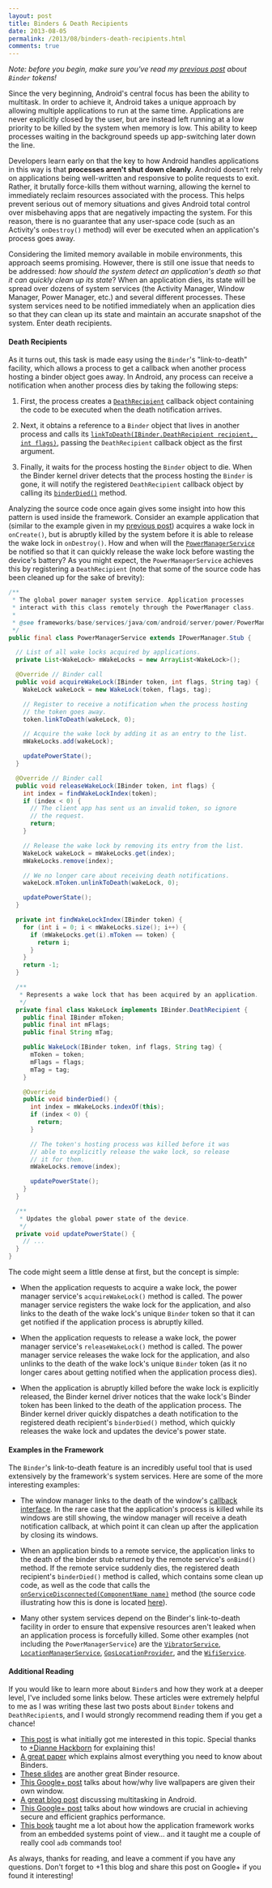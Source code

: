 ```yaml
---
layout: post
title: Binders & Death Recipients
date: 2013-08-05
permalink: /2013/08/binders-death-recipients.html
comments: true
---
```


<i>Note: before you begin, make sure you've read my
<a href="http://www.androiddesignpatterns.com/2013/07/binders-window-tokens.html">previous post</a>
about `Binder` tokens!</i>

Since the very beginning, Android's central focus has been the ability to multitask. In order to achieve it,
Android takes a unique approach by allowing multiple applications to run at the same time. Applications are
never explicitly closed by the user, but are instead left running at a low priority to be killed by the system
when memory is low. This ability to keep processes waiting in the background speeds up app-switching later
down the line.

Developers learn early on that the key to how Android handles applications in this way is that <b>processes
aren't shut down cleanly</b>. Android doesn't rely on applications being well-written and responsive to
polite requests to exit. Rather, it brutally force-kills them without warning, allowing the kernel to
immediately reclaim resources associated with the process. This helps prevent serious out of memory situations
and gives Android total control over misbehaving apps that are negatively impacting the system. For this reason,
there is no guarantee that any user-space code (such as an Activity's `onDestroy()` method) will
ever be executed when an application's process goes away.

<!--more-->

Considering the limited memory available in mobile environments, this approach seems promising. However, there
is still one issue that needs to be addressed: <i>how should the system detect an application's death so that
it can quickly clean up its state</i>? When an application dies, its state will be spread over dozens of system
services (the Activity Manager, Window Manager, Power Manager, etc.) and several different processes. These
system services need to be notified immediately when an application dies so that they can clean up its state
and maintain an accurate snapshot of the system. Enter death recipients.

#### Death Recipients

As it turns out, this task is made easy using the `Binder`'s "link-to-death" facility, which allows a process to get a callback when another process hosting a binder object goes away. In Android, any process can receive a notification when another process dies by taking the following steps:

  1. First, the process creates a <a href="http://developer.android.com/reference/android/os/IBinder.DeathRecipient.html">`DeathRecipient`</a> 
     callback object containing the code to be executed when the death notification arrives.

  2. Next, it obtains a reference to a `Binder` object that lives in another process and calls its 
     <a href="http://developer.android.com/reference/android/os/Binder.html#linkToDeath(android.os.IBinder.DeathRecipient, int)">`linkToDeath(IBinder.DeathRecipient recipient, int flags)`</a>,
     passing the `DeathRecipient` callback object as the first argument.

  3. Finally, it waits for the process hosting the `Binder` object to die. When the Binder kernel
     driver detects that the process hosting the `Binder` is gone, it will notify the registered
     `DeathRecipient` callback object by calling its 
     <a href="http://developer.android.com/reference/android/os/IBinder.DeathRecipient.html#binderDied()">`binderDied()`</a>
     method.

Analyzing the source code once again gives some insight into how this pattern is used inside the framework.
Consider an example application that (similar to the example given in my
<a href="http://www.androiddesignpatterns.com/2013/07/binders-window-tokens.html">previous post</a>)
acquires a wake lock in `onCreate()`, but is abruptly killed by the system before it is
able to release the wake lock in `onDestroy()`. How and when will the
<a href="https://android.googlesource.com/platform/frameworks/base/+/android-4.3_r2.1/services/java/com/android/server/power/PowerManagerService.java">`PowerManagerService`</a>
be notified so that it can quickly release the wake lock before wasting the device's battery? As you might
expect, the `PowerManagerService` achieves this by registering a `DeathRecipient`
(note that some of the source code has been cleaned up for the sake of brevity):

```java
/**
 * The global power manager system service. Application processes 
 * interact with this class remotely through the PowerManager class.
 *
 * @see frameworks/base/services/java/com/android/server/power/PowerManagerService.java
 */
public final class PowerManagerService extends IPowerManager.Stub {

  // List of all wake locks acquired by applications.
  private List<WakeLock> mWakeLocks = new ArrayList<WakeLock>();

  @Override // Binder call
  public void acquireWakeLock(IBinder token, int flags, String tag) {
    WakeLock wakeLock = new WakeLock(token, flags, tag);

    // Register to receive a notification when the process hosting 
    // the token goes away.
    token.linkToDeath(wakeLock, 0);

    // Acquire the wake lock by adding it as an entry to the list.
    mWakeLocks.add(wakeLock);

    updatePowerState();
  }

  @Override // Binder call
  public void releaseWakeLock(IBinder token, int flags) {
    int index = findWakeLockIndex(token);
    if (index < 0) {
      // The client app has sent us an invalid token, so ignore
      // the request.
      return;
    }

    // Release the wake lock by removing its entry from the list.
    WakeLock wakeLock = mWakeLocks.get(index);
    mWakeLocks.remove(index);

    // We no longer care about receiving death notifications.
    wakeLock.mToken.unlinkToDeath(wakeLock, 0);

    updatePowerState();
  }

  private int findWakeLockIndex(IBinder token) {
    for (int i = 0; i < mWakeLocks.size(); i++) {
      if (mWakeLocks.get(i).mToken == token) {
        return i;
      }
    }
    return -1;
  }

  /**
   * Represents a wake lock that has been acquired by an application.
   */
  private final class WakeLock implements IBinder.DeathRecipient {
    public final IBinder mToken;
    public final int mFlags;
    public final String mTag;

    public WakeLock(IBinder token, inf flags, String tag) {
      mToken = token;
      mFlags = flags;
      mTag = tag;
    }

    @Override
    public void binderDied() {
      int index = mWakeLocks.indexOf(this);
      if (index < 0) {
        return;
      }

      // The token's hosting process was killed before it was
      // able to explicitly release the wake lock, so release 
      // it for them.
      mWakeLocks.remove(index);

      updatePowerState();
    }
  }

  /**
   * Updates the global power state of the device.
   */
  private void updatePowerState() {
    // ...
  }
}
```

The code might seem a little dense at first, but the concept is simple:

  + When the application requests to acquire a wake lock, the power manager service's
    `acquireWakeLock()` method is called. The power manager service registers
    the wake lock for the application, and also links to the death of the wake lock's
    unique `Binder` token so that it can get notified if the application process
    is abruptly killed.

  + When the application requests to release a wake lock, the power manager service's
    `releaseWakeLock()` method is called. The power manager service releases
    the wake lock for the application, and also unlinks to the death of the wake lock's
    unique `Binder` token (as it no longer cares about getting notified when
    the application process dies).

  + When the application is abruptly killed before the wake lock is explicitly released,
    the Binder kernel driver notices that the wake lock's Binder token has been linked
    to the death of the application process. The Binder kernel driver quickly dispatches
    a death notification to the registered death recipient's `binderDied()`
    method, which quickly releases the wake lock and updates the device's power state.

#### Examples in the Framework

The `Binder`'s link-to-death feature is an incredibly useful tool that is 
used extensively by the framework's system services. Here are some of the more 
interesting examples:

  + The window manager links to the death of the window's 
    <a href="https://developer.android.com/reference/android/view/Window.Callback.html">callback interface</a>.
    In the rare case that the application's process is killed while its windows are still showing, 
    the window manager will receive a death notification callback, at which point it can clean up after
    the application by closing its windows.

  + When an application binds to a remote service, the application links to the death of the binder
    stub returned by the remote service's `onBind()` method. If the remote service suddenly
    dies, the registered death recipient's `binderDied()` method is called, which contains
    some clean up code, as well as the code that calls the
    <a href="https://developer.android.com/reference/android/content/ServiceConnection.html#onServiceDisconnected(android.content.ComponentName)">`onServiceDisconnected(ComponentName name)`</a>
    method (the source code illustrating how this is done is located
    <a href="https://android.googlesource.com/platform/frameworks/base/+/refs/heads/master/core/java/android/app/LoadedApk.java">here</a>).

  + Many other system services depend on the Binder's link-to-death facility in order to ensure that
    expensive resources aren't leaked when an application process is forcefully killed. Some other examples
    (not including the `PowerManagerService`) are the
    <a href="https://android.googlesource.com/platform/frameworks/base/+/master/services/java/com/android/server/VibratorService.java">`VibratorService`</a>,
    <a href="https://android.googlesource.com/platform/frameworks/base/+/master/services/java/com/android/server/LocationManagerService.java">`LocationManagerService`</a>,
    <a href="https://android.googlesource.com/platform/frameworks/base/+/master/services/java/com/android/server/location/GpsLocationProvider.java">`GpsLocationProvider`</a>,
    and the <a href="https://android.googlesource.com/platform/frameworks/base/+/master/services/java/com/android/server/wifi/WifiService.java">`WifiService`</a>.

#### Additional Reading

If you would like to learn more about `Binder`s and how they work at a deeper level, I've included
some links below. These articles were extremely helpful to me as I was writing these last two posts about
`Binder` tokens and `DeathRecipient`s, and I would strongly recommend reading them
if you get a chance!

  + <a href="https://lkml.org/lkml/2009/6/25/3">This post</a> is what initially got me interested in this
    topic. Special thanks to <a class="g-profile" href="http://plus.google.com/105051985738280261832" target="_blank">+Dianne Hackborn</a>
    for explaining this!
  + <a href="http://www.nds.rub.de/media/attachments/files/2012/03/binder.pdf">A great paper</a> which
    explains almost everything you need to know about Binders.
  + <a href="http://events.linuxfoundation.org/images/stories/slides/abs2013_gargentas.pdf">These slides</a> are
    another great Binder resource.
  + <a href="https://plus.google.com/105051985738280261832/posts/ACaCokiLfqK">This Google+ post</a> talks about
    how/why live wallpapers are given their own window.
  + <a href="http://android-developers.blogspot.com/2010/04/multitasking-android-way.html">A great blog post</a>
    discussing multitasking in Android.
  + <a href="https://plus.google.com/105051985738280261832/posts/XAZ4CeVP6DC">This Google+ post</a> talks about
    how windows are crucial in achieving secure and efficient graphics performance.
  + <a href="http://shop.oreilly.com/product/0636920021094.do">This book</a> taught me a lot about how the
    application framework works from an embedded systems point of view... and it taught me a couple of really cool
    `adb` commands too!

As always, thanks for reading, and leave a comment if you have any questions. Don't forget to +1 this blog and share this post on Google+ if you found it interesting!